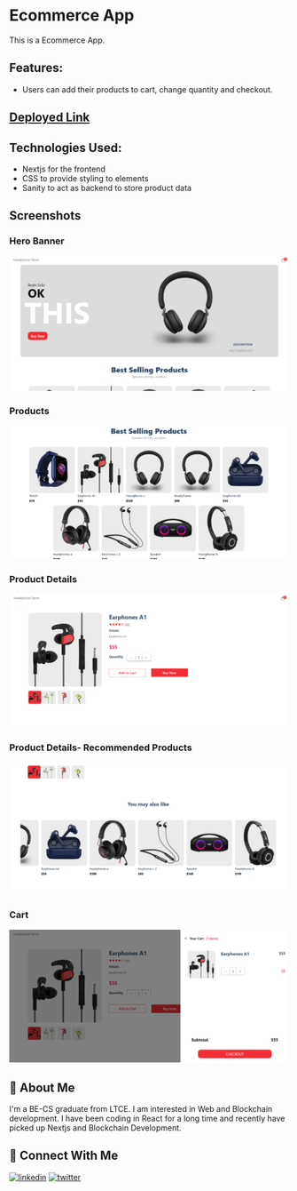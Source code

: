 # Ecommerce App

This is a Ecommerce App.

## Features:
- Users can add their products to cart, change quantity and checkout. 

## [Deployed Link](https://saurabh-ecommerce-app.netlify.app/)
## Technologies Used:
- Nextjs for the frontend
- CSS to provide styling to elements
- Sanity to act as backend to store product data

## Screenshots

### **Hero Banner**
![Hero Banner](./images/Hero%20Banner.png)
### **Products**
![Products](./images/Products.png)
### **Product Details**
![Product Details](./images/Product%20Details%201.png)
### **Product Details- Recommended Products**
![Product Details- Recommended Products](./images/Product%20Details-%20Recommended%20Products.png)
### **Cart**
![Cart](./images/Cart.png)


## 🚀 About Me
I'm a BE-CS graduate from LTCE. I am interested in Web and Blockchain development. I have been coding in React for a long time and recently have picked up Nextjs and Blockchain Development.  


## 🔗 Connect With Me
[![linkedin](https://img.shields.io/badge/linkedin-0A66C2?style=for-the-badge&logo=linkedin&logoColor=white)](https://www.linkedin.com/in/saurabh-suryavanshi-b77a81148/)
[![twitter](https://img.shields.io/badge/twitter-1DA1F2?style=for-the-badge&logo=twitter&logoColor=white)](https://twitter.com/saurabhs30)


